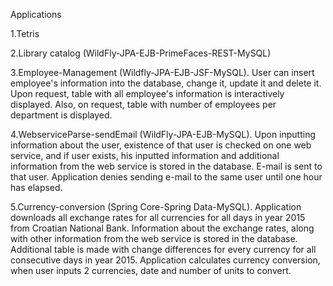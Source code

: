 Applications

1.Tetris

2.Library catalog (WildFly-JPA-EJB-PrimeFaces-REST-MySQL)

3.Employee-Management (Wildfly-JPA-EJB-JSF-MySQL). User can insert employee's information into the database, change it, update it and 
delete it. Upon request, table with all employee's information is interactively displayed. Also, on request, table with number of employees
per department is displayed.

4.WebserviceParse-sendEmail (WildFly-JPA-EJB-MySQL). Upon inputting information about the user, existence of that user is checked on one web
service, and if user exists, his inputted information and additional information from the web service is stored in the database. E-mail is
sent to that user. Application denies sending e-mail to the same user until one hour has elapsed.

5.Currency-conversion (Spring Core-Spring Data-MySQL). Application downloads all exchange rates for all currencies for all days in year
2015 from Croatian National Bank. Information about the exchange rates, along with other information from the web service is stored in the 
database. Additional table is made with change differences for every currency for all consecutive days in year 2015. Application calculates
currency conversion, when user inputs 2 currencies, date and number of units to convert.
